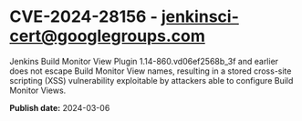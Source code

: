 # CVE-2024-28156 - jenkinsci-cert@googlegroups.com

Jenkins Build Monitor View Plugin 1.14-860.vd06ef2568b_3f and earlier does not escape Build Monitor View names, resulting in a stored cross-site scripting (XSS) vulnerability exploitable by attackers able to configure Build Monitor Views.

**Publish date:** 2024-03-06
